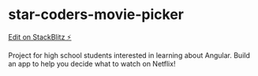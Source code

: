 # star-coders-movie-picker

[Edit on StackBlitz ⚡️](https://stackblitz.com/edit/star-coders-movie-picker)

Project for high school students interested in learning about Angular. Build an app to help you decide what to watch on Netflix!
